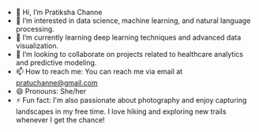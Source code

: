 - 👋 Hi, I’m Pratiksha Channe
- 👀 I’m interested in data science, machine learning, and natural language processing.
- 🌱 I’m currently learning deep learning techniques and advanced data visualization.
- 💞️ I’m looking to collaborate on projects related to healthcare analytics and predictive modeling.
- 📫 How to reach me: You can reach me via email at pratuchanne@gmail.com
- 😄 Pronouns: She/her
- ⚡ Fun fact: I'm also passionate about photography and enjoy capturing landscapes in my free time. I love hiking and exploring new trails whenever I get the chance!
